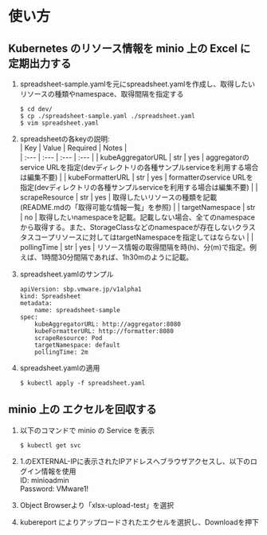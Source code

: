 # 使い方
## Kubernetes のリソース情報を minio 上の Excel に定期出力する
1. spreadsheet-sample.yamlを元にspreadsheet.yamlを作成し、取得したいリソースの種類やnamespace、取得間隔を指定する
    ```
    $ cd dev/
    $ cp ./spreadsheet-sample.yaml ./spreadsheet.yaml
    $ vim spreadsheet.yaml
    ```

1. spreadsheetの各keyの説明:  
    | Key | Value | Required | Notes |  
    | :--- | :--- | :--- | :--- |
    | kubeAggregatorURL | str | yes | aggregatorのservice URLを指定(devディレクトリの各種サンプルserviceを利用する場合は編集不要) |
    | kubeFormatterURL | str | yes | formatterのservice URLを指定(devディレクトリの各種サンプルserviceを利用する場合は編集不要) |
    | scrapeResource | str | yes | 取得したいリソースの種類を記載(README.mdの「取得可能な情報一覧」を参照) |
    | targetNamespace | str | no | 取得したいnamespaceを記載。記載しない場合、全てのnamespaceから取得する。また、StorageClassなどのnamespaceが存在しないクラスタスコープリソースに対してはtargetNamespaceを指定してはならない |
    | pollingTime | str | yes | リソース情報の取得間隔を時(h)、分(m)で指定。例えば、1時間30分間隔であれば、1h30mのように記載。

1. spreadsheet.yamlのサンプル
    ```
    apiVersion: sbp.vmware.jp/v1alpha1
    kind: Spreadsheet
    metadata:
        name: spreadsheet-sample
    spec:
        kubeAggregatorURL: http://aggregator:8080
        kubeFormatterURL: http://formatter:8080
        scrapeResource: Pod
        targetNamespace: default
        pollingTime: 2m
    ```

1. spreadsheet.yamlの適用
    ```
    $ kubectl apply -f spreadsheet.yaml
    ```

## minio 上の エクセルを回収する
1. 以下のコマンドで minio の Service を表示
    ```
    $ kubectl get svc
    ```
1. 1.のEXTERNAL-IPに表示されたIPアドレスへブラウザアクセスし、以下のログイン情報を使用  
    ID: minioadmin  
    Password: VMware1!  

1. Object Browserより「xlsx-upload-test」を選択

1. kubereport によりアップロードされたエクセルを選択し、Downloadを押下

